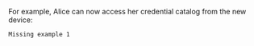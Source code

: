 
For example, Alice can now access her credential catalog from the new device:


~~~~
Missing example 1
~~~~


